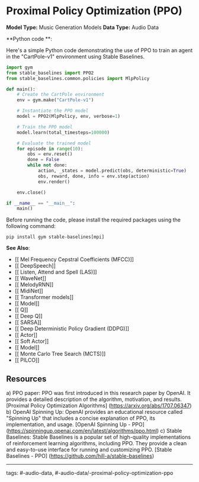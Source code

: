 #  Proximal Policy Optimization (PPO)
**Model Type:**  Music Generation Models
**Data Type:**  Audio Data

**Python code **:


Here's a simple Python code demonstrating the use of PPO to train an agent in the "CartPole-v1" environment using Stable Baselines.

```python
import gym
from stable_baselines import PPO2
from stable_baselines.common.policies import MlpPolicy

def main():
    # Create the CartPole environment
    env = gym.make("CartPole-v1")

    # Instantiate the PPO model
    model = PPO2(MlpPolicy, env, verbose=1)

    # Train the PPO model
    model.learn(total_timesteps=100000)

    # Evaluate the trained model
    for episode in range(10):
        obs = env.reset()
        done = False
        while not done:
            action, _states = model.predict(obs, deterministic=True)
            obs, reward, done, info = env.step(action)
            env.render()

    env.close()

if __name__ == "__main__":
    main()
```
Before running the code, please install the required packages using the following command:
```
pip install gym stable-baselines[mpi]
```


**See Also**:

- [[ Mel Frequency Cepstral Coefficients (MFCC)]]
- [[ DeepSpeech]]
- [[ Listen, Attend and Spell (LAS)]]
- [[ WaveNet]]
- [[ MelodyRNN]]
- [[ MidiNet]]
- [[ Transformer models]]
- [[ Model]]
- [[ Q]]
- [[ Deep Q]]
- [[ SARSA]]
- [[ Deep Deterministic Policy Gradient (DDPG)]]
- [[ Actor]]
- [[ Soft Actor]]
- [[ Model]]
- [[ Monte Carlo Tree Search (MCTS)]]
- [[ PILCO]]
## Resources

a) PPO paper: PPO was first introduced in this research paper by OpenAI. It provides a detailed description of the algorithm, motivation, and results.
[Proximal Policy Optimization Algorithms]
(https://arxiv.org/abs/1707.06347)
b) OpenAI Spinning Up: OpenAI provides an educational resource called "Spinning Up" that includes a concise explanation of PPO, its implementation, and usage.
[OpenAI Spinning Up - PPO]
(https://spinningup.openai.com/en/latest/algorithms/ppo.html)
c) Stable Baselines: Stable Baselines is a popular set of high-quality implementations of reinforcement learning algorithms, including PPO. They provide a clean and easy-to-use interface for running and customizing PPO.
[Stable Baselines - PPO]
(https://github.com/hill-a/stable-baselines)


---
tags: #-audio-data, #-audio-data/-proximal-policy-optimization-ppo
